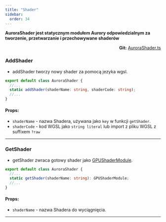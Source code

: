 ```yaml
---
title: "Shader"
sidebar:
  order: 34
---
```


**AuroraShader jest statycznym modułem Aurory odpowiedzialnym za tworzenie, przetwarzanie i przechowywane shaderów**

<div style="text-align: right">
  <b>Git:</b>
  <a href="https://github.com/Tolethrien/GameEngine-core/blob/dev/src/core/aurora/auroraShader.ts" style="cursor:pointer">
    AuroraShader.ts
  </a>
</div>

### AddShader

- addShader tworzy nowy shader za pomocą jezyka wgsl.

```ts title="AuroraShader.ts"
export default class AuroraShader {
  //...
  static addShader(shaderName: string, shaderCode: string);
  //...
}
```

#### Props:

- `shaderName` - nazwa Shadera, używana jako `key` w funkcji `getShader`.
- `shaderCode` - kod WGSL jako `string literal` lub import z pliku WGSL z suffixem `?raw`

<hr />

### GetShader

- getShader zwraca gotowy shader jako [GPUShaderModule](https://gpuweb.github.io/types/interfaces/GPUShaderModule.html).

```ts title="AuroraShader.ts"
export default class AuroraShader {
  //...
  static getShader(shaderName: string): GPUShaderModule;
  //...
}
```

#### Props:

- `shaderName` - nazwa Shadera do wyciągnięcia.

<hr />
